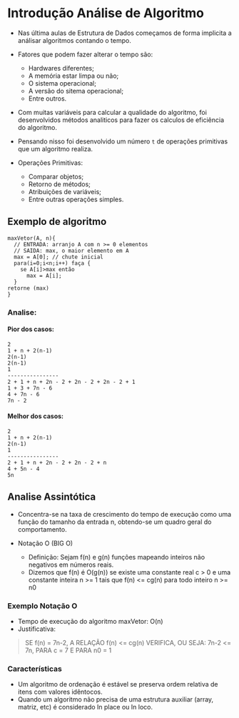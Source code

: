 # Introdução Análise de Algoritmo

- Nas última aulas de Estrutura de Dados começamos de forma implicita a análisar algoritmos contando o tempo.
- Fatores que podem fazer alterar o tempo são:
  - Hardwares diferentes;
  - A memória estar limpa ou não;
  - O sistema operacional;
  - A versão do sitema operacional;
  - Entre outros.

- Com muitas variáveis para calcular a qualidade do algoritmo, foi desenvolvidos métodos analiticos para fazer os calculos de eficiência do algoritmo.
- Pensando nisso foi desenvolvido um número `t` de operações primitivas que um algoritmo realiza.

- Operações Primitivas:
  - Comparar objetos;
  - Retorno de métodos;
  - Atribuições de variáveis;
  - Entre outras operações simples.

## Exemplo de algoritmo


```
maxVetor(A, n){
  // ENTRADA: arranjo A com n >= 0 elementos
  // SAIDA: max, o maior elemento em A
  max = A[0]; // chute inicial
  para(i=0;i<n;i++) faça {
    se A[i]>max então
      max = A[i];
  }
retorne (max)
}
```

### Analise:

#### Pior dos casos:


```
2
1 + n + 2(n-1)
2(n-1)
2(n-1)
1
----------------
2 + 1 + n + 2n - 2 + 2n - 2 + 2n - 2 + 1
1 + 3 + 7n - 6
4 + 7n - 6
7n - 2 
```
#### Melhor dos casos:


```
2
1 + n + 2(n-1)
2(n-1)
1
----------------
2 + 1 + n + 2n - 2 + 2n - 2 + n
4 + 5n - 4
5n
```

## Analise Assintótica

- Concentra-se na taxa de crescimento do tempo de execução como uma função do tamanho da entrada n, obtendo-se um quadro geral do comportamento.

- Notação O (BIG O)
  - Definição: Sejam f(n) e g(n) funções mapeando inteiros não negativos em números reais.
  - Dizemos que f(n) é O(g(n)) se existe uma constante real c > 0 e uma constante inteira n >= 1 tais que f(n) <= cg(n) para todo inteiro n >= n0

### Exemplo Notação O

- Tempo de execução do algoritmo maxVetor: O(n)
- Justificativa:


> SE f(n) = 7n-2, A RELAÇÃO f(n) <= cg(n) VERIFICA, OU SEJA: 7n-2 <= 7n, PARA c = 7 E PARA n0 = 1

### Características

- Um algoritmo de ordenação é estável se preserva ordem relativa de itens com valores idêntocos.
- Quando um algoritmo não precisa de uma estrutura auxiliar (array, matriz, etc) é considerado In place ou In loco.


